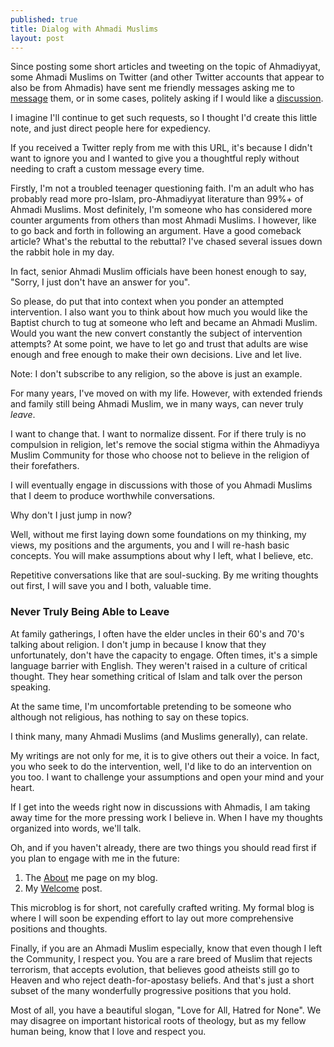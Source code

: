 ```yaml
---
published: true
title: Dialog with Ahmadi Muslims
layout: post
---
```

Since posting some short articles and tweeting on the topic of Ahmadiyyat, some Ahmadi Muslims on Twitter (and other Twitter accounts that appear to also be from Ahmadis) have sent me friendly messages asking me to [message](https://twitter.com/trueislam_1/status/715011793157021696) them, or in some cases, politely asking if I would like a [discussion](https://twitter.com/FarhanIqbal1/status/715165149431250944).

I imagine I'll continue to get such requests, so I thought I'd create this little note, and just direct people here for expediency. 

If you received a Twitter reply from me with this URL, it's because I didn't want to ignore you and I wanted to give you a thoughtful reply without needing to craft a custom message every time.

Firstly, I'm not a troubled teenager questioning faith. I'm an adult who has probably read more pro-Islam, pro-Ahmadiyyat literature than 99%+ of Ahmadi Muslims. Most definitely, I'm someone who has considered more counter arguments from others than most Ahmadi Muslims. I however, like to go back and forth in following an argument. Have a good comeback article? What's the rebuttal to the rebuttal? I've chased several issues down the rabbit hole in my day.

In fact, senior Ahmadi Muslim officials have been honest enough to say, "Sorry, I just don't have an answer for you". 

So please, do put that into context when you ponder an attempted intervention. I also want you to think about how much you would like the Baptist church to tug at someone who left and became an Ahmadi Muslim. Would you want the new convert constantly the subject of intervention attempts? At some point, we have to let go and trust that adults are wise enough and free enough to make their own decisions. Live and let live.

Note: I don't subscribe to any religion, so the above is just an example.

For many years, I've moved on with my life. However, with extended friends and family still being Ahmadi Muslim, we in many ways, can never truly _leave_.

I want to change that. I want to normalize dissent. For if there truly is no compulsion in religion, let's remove the social stigma within the Ahmadiyya Muslim Community for those who choose not to believe in the religion of their forefathers.

I will eventually engage in discussions with those of you Ahmadi Muslims that I deem to produce worthwhile conversations.  

Why don't I just jump in now?

Well, without me first laying down some foundations on my thinking, my views, my positions and the arguments, you and I will re-hash basic concepts. You will make assumptions about why I left, what I believe, etc.

Repetitive conversations like that are soul-sucking. By me writing thoughts out first, I will save you and I both, valuable time.

### Never Truly Being Able to Leave

At family gatherings, I often have the elder uncles in their 60's and 70's talking about religion. I don't jump in because I know that they unfortunately, don't have the capacity to engage. Often times, it's a simple language barrier with English. They weren't raised in a culture of critical thought. They hear something critical of Islam and talk over the person speaking.

At the same time, I'm uncomfortable pretending to be someone who although not religious, has nothing to say on these topics. 

I think many, many Ahmadi Muslims (and Muslims generally), can relate.

My writings are not only for me, it is to give others out their a voice. In fact, you who seek to do the intervention, well, I'd like to do an intervention on you too. I want to challenge your assumptions and open your mind and your heart.

If I get into the weeds right now in discussions with Ahmadis, I am taking away time for the more pressing work I believe in. When I have my thoughts organized into words, we'll talk.

Oh, and if you haven't already, there are two things you should read first if you plan to engage with me in the future:

1. The [About](http://reasononfaith.org/about/) me page on my blog.
2. My [Welcome](http://reasononfaith.org/welcome/) post.

This microblog is for short, not carefully crafted writing. My formal blog is where I will soon be expending effort to lay out more comprehensive positions and thoughts.

Finally, if you are an Ahmadi Muslim especially, know that even though I left the Community, I respect you. You are a rare breed of Muslim that rejects terrorism, that accepts evolution, that believes good atheists still go to Heaven and who reject death-for-apostasy beliefs. And that's just a short subset of the many wonderfully progressive positions that you hold.

Most of all, you have a beautiful slogan, "Love for All, Hatred for None". We may disagree on important historical roots of theology, but as my fellow human being, know that I love and respect you.


